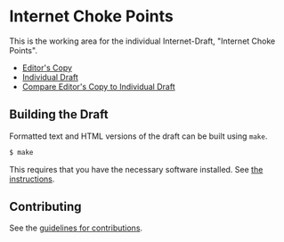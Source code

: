 # Internet Choke Points

This is the working area for the individual Internet-Draft, "Internet Choke Points".

* [Editor's Copy](https://intarchboard.github.io/chokepoints/#go.draft-iab-chokepoints-latest.html)
* [Individual Draft](https://tools.ietf.org/html/draft-iab-chokepoints-latest)
* [Compare Editor's Copy to Individual Draft](https://intarchboard.github.io/chokepoints/#go.draft-iab-chokepoints-latest.diff)

## Building the Draft

Formatted text and HTML versions of the draft can be built using `make`.

```sh
$ make
```

This requires that you have the necessary software installed.  See
[the instructions](https://github.com/martinthomson/i-d-template/blob/master/doc/SETUP.md).


## Contributing

See the
[guidelines for contributions](https://github.com/intarchboard/chokepoints/blob/master/CONTRIBUTING.md).
